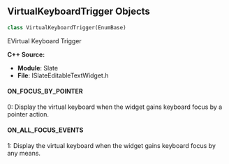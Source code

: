## VirtualKeyboardTrigger Objects

```python
class VirtualKeyboardTrigger(EnumBase)
```

EVirtual Keyboard Trigger

**C++ Source:**

- **Module**: Slate
- **File**: ISlateEditableTextWidget.h

<a id="unreal.VirtualKeyboardTrigger.ON_FOCUS_BY_POINTER"></a>

#### ON_FOCUS_BY_POINTER

0: Display the virtual keyboard when the widget gains keyboard focus by a pointer action.

<a id="unreal.VirtualKeyboardTrigger.ON_ALL_FOCUS_EVENTS"></a>

#### ON_ALL_FOCUS_EVENTS

1: Display the virtual keyboard when the widget gains keyboard focus by any means.

<a id="unreal.VirtualKeyboardDismissAction"></a>
